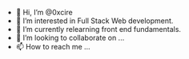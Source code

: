 - 👋 Hi, I’m @0xcire
- 👀 I’m interested in Full Stack Web development.
- 🌱 I’m currently relearning front end fundamentals.
- 💞️ I’m looking to collaborate on ...
- 📫 How to reach me ...

<!---
0xcire/0xcire is a ✨ special ✨ repository because its `README.md` (this file) appears on your GitHub profile.
You can click the Preview link to take a look at your changes.
--->

